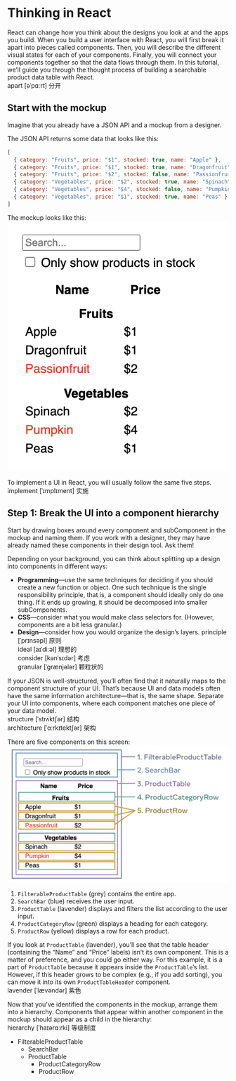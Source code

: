 # Thinking in React

React can change how you think about the designs you look at and the apps you build. When you build a user interface with React, you will first break it apart into pieces called components. Then, you will describe the different visual states for each of your components. Finally, you will connect your components together so that the data flows through them. In this tutorial, we’ll guide you through the thought process of building a searchable product data table with React.\
apart [əˈpɑːrt] 分开

## Start with the mockup

Imagine that you already have a JSON API and a mockup from a designer.

The JSON API returns some data that looks like this:
```js
[
  { category: "Fruits", price: "$1", stocked: true, name: "Apple" },
  { category: "Fruits", price: "$1", stocked: true, name: "Dragonfruit" },
  { category: "Fruits", price: "$2", stocked: false, name: "Passionfruit" },
  { category: "Vegetables", price: "$2", stocked: true, name: "Spinach" },
  { category: "Vegetables", price: "$4", stocked: false, name: "Pumpkin" },
  { category: "Vegetables", price: "$1", stocked: true, name: "Peas" }
]
```
The mockup looks like this:
![mockup](./images/mockup.png)

To implement a UI in React, you will usually follow the same five steps.\
implement [ˈɪmplɪment] 实施

## Step 1: Break the UI into a component hierarchy

Start by drawing boxes around every component and subComponent in the mockup and naming them. If you work with a designer, they may have already named these components in their design tool. Ask them!

Depending on your background, you can think about splitting up a design into components in different ways:

- **Programming**—use the same techniques for deciding if you should create a new function or object. One such technique is the single responsibility principle, that is, a component should ideally only do one thing. If it ends up growing, it should be decomposed into smaller subComponents.
- **CSS**—consider what you would make class selectors for. (However, components are a bit less granular.)
- **Design**—consider how you would organize the design’s layers.
principle [ˈprɪnsəpl] 原则\
ideal [aɪˈdiːəl] 理想的\
consider [kənˈsɪdər] 考虑\
granular [ˈɡrænjələr] 颗粒状的

If your JSON is well-structured, you’ll often find that it naturally maps to the component structure of your UI. That’s because UI and data models often have the same information architecture—that is, the same shape. Separate your UI into components, where each component matches one piece of your data model.\
structure [ˈstrʌktʃər] 结构\
architecture [ˈɑːrkɪtektʃər] 架构

There are five components on this screen:
![step-1](./images/step-1.png)

1. `FilterableProductTable` (grey) contains the entire app.
2. `SearchBar` (blue) receives the user input.
3. `ProductTable` (lavender) displays and filters the list according to the user input.
4. `ProductCategoryRow` (green) displays a heading for each category.
5. `ProductRow` (yellow) displays a row for each product.

If you look at `ProductTable` (lavender), you’ll see that the table header (containing the “Name” and “Price” labels) isn’t its own component. This is a matter of preference, and you could go either way. For this example, it is a part of `ProductTable` because it appears inside the `ProductTable`’s list. However, if this header grows to be complex (e.g., if you add sorting), you can move it into its own `ProductTableHeader` component.\
lavender [ˈlævəndər] 紫色

Now that you’ve identified the components in the mockup, arrange them into a hierarchy. Components that appear within another component in the mockup should appear as a child in the hierarchy:\
hierarchy [ˈhaɪərɑːrki] 等级制度

- FilterableProductTable
    - SearchBar
    - ProductTable
        - ProductCategoryRow
        - ProductRow
